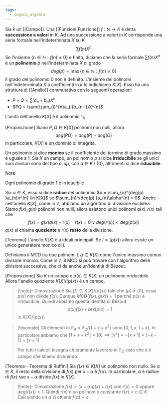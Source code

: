 ```yaml
---
tags:
  - logica_algebra
---
```

Sia $k$ un [[Campo]]. Una [[Funzioni|Funzione]] $f: \mathbb{N} \to K$ è detta **successione a valori** in $K$. Ad una successione a valori in $K$ corrisponde una serie formale nell'indeterminata $X$ su $K$
$$
\sum f(n) X^{n}
$$
Se l'insieme $\{ n \in \mathbb{N} : f(n) \neq 0 \}$ è finito, diciamo che la serie formale $\sum f(n)X^{n}$ è un **polinomio** $p$ nell'indeterminata $X$ di grado
$$
deg(p) = \max\{ n\in \mathbb{N} : f(n) \neq 0 \}
$$
Il grado del polinomio $0$ non è definito. L'insieme dei polinomi nell'indeterminata $X$ a coefficienti in $k$ lo indichiamo $K[X]$. Esso ha una struttura di [[Anello]] commutativo con le seguenti operazioni
- $P + Q = \sum(a_{n} + b_n)X^{n}$
- $PQ = \sum(\sum_{i}^{n}a_{i}b_{n-i})X^{n}$

L'unità dell'anello $K[X]$ è il polinomio $1_{K}$

[Proposizione]
Siano $P,Q\in K[X]$ polinomi non nulli, allora
$$
deg(PQ) = deg(P)+ deg(Q)
$$
in particolare, $K[X]$ è un dominio di integrità.

Un polinomio si dice **monico** se il coefficiente del termine di grado massimo è uguale a $1$. Sia $K$ un campo, un polinomio $p$ si dice **irriducibile** se gli unici suoi divisori sono del tipo $a,ap$, con $a\in K \setminus \{ 0 \}$, altrimenti si dice **riducibile**.

>[!note]
>Ogni polinomio di grado $1$ è irriducibile

Sia $\alpha\in K$, esso si dice **radice** del polinomio $p = \sum_{n}^{deg(p) }a_{n}x^{n} \in K[X]$ se $\sum_{n}^{deg(p) }a_{n}\alpha^{n} = 0$. Anche nell'anello $K[X]$, come in $\mathbb{Z}$, abbiamo un algoritmo di divisione euclidea. Siamo $f(x), g(x)$ polinomi non nulli, allora esistono unici polinomi $q(x),r(x)$ tali che
$$
f(x) = g(x)q(x) + r(x) \quad r(x) = 0 \lor deg(r(x)) < deg(p(x))
$$
$q(x)$ si chiama **quoziente** e $r(x)$ **resto** della divisione.

[Teorema]
L'anello $K[X]$ è a ideali principali. Se $I = \left< p(x) \right>$ allora esiste un unico generatore monico di $I$.

Definiamo il $MCD$ tra due polinomi $f,g\in K[X]$ come l'unico massimo comun divisore monico. Come in $\mathbb{Z}$, il MCD si può trovare con l'algoritmo delle divisioni successive, che ci da anche un'identità di Bézout.

[Proposizione]
Sia $K$ un campo e $p(x)\in K[X]$ un polinomio irriducibile. Allora l'anello quoziente $K[X] /\left< p(x) \right>$ è un campo.

>[!note]- Dimostrazione
>Sia $[f] \in K[X] /\left< p(x) \right>$ tale che $[p]\neq[0]$, ossia $p(x)$ non divide $f(x)$. Dunque $MCD\{ f(x), g(x) \} = 1$ perché $p(x)$ è irriducibile. Quindi abbiamo questa identità di Bézout.
>$$
>a(x)f(x) + b(x)p(x) = 1
>$$
>in $K[X] / \left< p(x) \right>$

>[!example]
>Gli elementi di $\mathbb F_{4} = \mathbb F_{2} /\left< 1 + x + x^{2} \right>$ sono $\{ 0, 1, x, 1 + x\}$. In particolare abbiamo che $[1 + x + x^{2}] = [0] \implies [x^{2}] = -[x+ 1] = [-x-1] = [x + 1]$
>
>Per tutti i calcoli bisogna chiaramente lavorare in $\mathbb F_{2}$ visto che è il campo che stiamo dividendo.

[Teorema - Teorema di Ruffini]
Sia $f(x)\in K[X]$ un polinomio non nullo. Se $\alpha\in K$, il resto della divisione di $f(x)$ per $x - \alpha$ è $f(\alpha)$. In particolare, $\alpha$ è radice di $f(x)$ sse $x - \alpha$ divide $f(x)$ in $K[X]$.

>[!note]- Dimostrazione
>$f(x)= (x-\alpha)g(x) + r(x)$ con $r(x) = 0$ oppure $deg(r(x)) < 1$. Quindi $r(x)$ è un polinomio constante $r(x) = c\in K$. Calcolando un $\alpha$ si ottiene $f(\alpha) = c$ 



